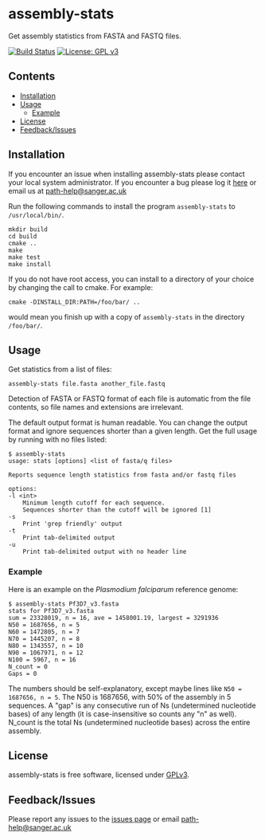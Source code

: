 # assembly-stats

Get assembly statistics from FASTA and FASTQ files.

[![Build Status](https://travis-ci.org/sanger-pathogens/assembly-stats.svg?branch=master)](https://travis-ci.org/sanger-pathogens/assembly-stats)
[![License: GPL v3](https://img.shields.io/badge/License-GPL%20v3-brightgreen.svg)](https://github.com/sanger-pathogens/assembly-stats/blob/master/LICENSE)

## Contents
* [Installation](#installation)
* [Usage](#usage)
  * [Example](#example)
* [License](#license)
* [Feedback/Issues](#feedbackissues)

## Installation
If you encounter an issue when installing assembly-stats please contact your local system administrator. If you encounter a bug please log it [here](https://github.com/sanger-pathogens/assembly-stats/issues) or email us at path-help@sanger.ac.uk

Run the following commands to install the program
`assembly-stats` to `/usr/local/bin/`.

    mkdir build
    cd build
    cmake ..
    make
    make test
    make install

If you do not have root access, you can install to a directory of your choice
by changing the call to cmake. For example:

    cmake -DINSTALL_DIR:PATH=/foo/bar/ ..

would mean you finish up with a copy of `assembly-stats` in the directory
`/foo/bar/`.

## Usage
Get statistics from a list of files:

    assembly-stats file.fasta another_file.fastq

Detection of FASTA or FASTQ format of each file is automatic from the file
contents, so file names and extensions are irrelevant.

The default output format is human readable.
You can change the output format and ignore sequences shorter than a
given length. Get the full usage by running with no files listed:

    $ assembly-stats
    usage: stats [options] <list of fasta/q files>
    
    Reports sequence length statistics from fasta and/or fastq files
    
    options:
    -l <int>
        Minimum length cutoff for each sequence.
        Sequences shorter than the cutoff will be ignored [1]
    -s
        Print 'grep friendly' output
    -t
        Print tab-delimited output
    -u
        Print tab-delimited output with no header line

### Example
Here is an example on the _Plasmodium falciparum_ reference genome:

    $ assembly-stats Pf3D7_v3.fasta
    stats for Pf3D7_v3.fasta
    sum = 23328019, n = 16, ave = 1458001.19, largest = 3291936
    N50 = 1687656, n = 5
    N60 = 1472805, n = 7
    N70 = 1445207, n = 8
    N80 = 1343557, n = 10
    N90 = 1067971, n = 12
    N100 = 5967, n = 16
    N_count = 0
    Gaps = 0

The numbers should be self-explanatory, except maybe lines like
`N50 = 1687656, n = 5`. The N50 is 1687656, with 50% of the assembly in 5
sequences. A "gap" is any consecutive run of Ns (undetermined nucleotide bases) of any length (it is case-insensitive so
counts any "n" as well).  N_count is the total Ns (undetermined nucleotide bases) across the entire assembly.

## License
assembly-stats is free software, licensed under [GPLv3](https://github.com/sanger-pathogens/assembly-stats/blob/master/LICENSE).

## Feedback/Issues
Please report any issues to the [issues page](https://github.com/sanger-pathogens/assembly-stats/issues) or email path-help@sanger.ac.uk
